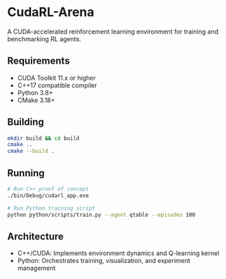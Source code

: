 # CudaRL-Arena

A CUDA-accelerated reinforcement learning environment for training and benchmarking RL agents.

## Requirements
- CUDA Toolkit 11.x or higher
- C++17 compatible compiler
- Python 3.8+
- CMake 3.18+

## Building
```bash
mkdir build && cd build
cmake ..
cmake --build .
```

## Running
```bash
# Run C++ proof of concept
./bin/Debug/cudarl_app.exe

# Run Python training script
python python/scripts/train.py --agent qtable --episodes 100
```

## Architecture
- C++/CUDA: Implements environment dynamics and Q-learning kernel
- Python: Orchestrates training, visualization, and experiment management